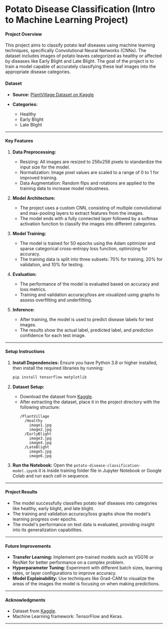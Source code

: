 # Potato Disease Classification (Intro to Machine Learning Project)


#### **Project Overview**
This project aims to classify potato leaf diseases using machine learning techniques, specifically Convolutional Neural Networks (CNNs). The dataset includes images of potato leaves categorized as healthy or affected by diseases like Early Blight and Late Blight. The goal of the project is to train a model capable of accurately classifying these leaf images into the appropriate disease categories.

#### **Dataset**
- **Source:** [PlantVillage Dataset on Kaggle](https://www.kaggle.com/arjuntejaswi/plant-village)

- **Categories:**
  - Healthy
  - Early Blight
  - Late Blight

---

#### **Key Features**
1. **Data Preprocessing:**
   - Resizing: All images are resized to 256x256 pixels to standardize the input size for the model.
   - Normalization: Image pixel values are scaled to a range of 0 to 1 for improved training.
   - Data Augmentation: Random flips and rotations are applied to the training data to increase model robustness.

2. **Model Architecture:**
   - The project uses a custom CNN, consisting of multiple convolutional and max-pooling layers to extract features from the images.
   - The model ends with a fully connected layer followed by a softmax activation function to classify the images into different categories.

3. **Model Training:**
   - The model is trained for 50 epochs using the Adam optimizer and sparse categorical cross-entropy loss function, optimizing for accuracy.
   - The training data is split into three subsets: 70% for training, 20% for validation, and 10% for testing.

4. **Evaluation:**
   - The performance of the model is evaluated based on accuracy and loss metrics.
   - Training and validation accuracy/loss are visualized using graphs to assess overfitting and underfitting.

5. **Inference:**
   - After training, the model is used to predict disease labels for test images.
   - The results show the actual label, predicted label, and prediction confidence for each test image.

---

#### **Setup Instructions**

1. **Install Dependencies:**
   Ensure you have Python 3.8 or higher installed, then install the required libraries by running:
   ```bash
   pip install tensorflow matplotlib
   ```

2. **Dataset Setup:**
   - Download the dataset from [Kaggle](https://www.kaggle.com/arjuntejaswi/plant-village).
   - After extracting the dataset, place it in the project directory with the following structure:
     ```
     /PlantVillage
       /Healthy
         image1.jpg
         image2.jpg
       /EarlyBlight
         image3.jpg
         image4.jpg
       /LateBlight
         image5.jpg
         image6.jpg
     ```

3. **Run the Notebook:**
   Open the `potato-disease-classification-model.ipynb` it is inside training folder file in Jupyter Notebook or Google Colab and run each cell in sequence.

---

#### **Project Results**
- The model successfully classifies potato leaf diseases into categories like healthy, early blight, and late blight.
- The training and validation accuracy/loss graphs show the model's learning progress over epochs.
- The model's performance on test data is evaluated, providing insight into its generalization capabilities.

---
#### **Future Improvements**
- **Transfer Learning:** Implement pre-trained models such as VGG16 or ResNet for better performance on a complex problem.
- **Hyperparameter Tuning:** Experiment with different batch sizes, learning rates, or layer configurations to improve accuracy.
- **Model Explainability:** Use techniques like Grad-CAM to visualize the areas of the images the model is focusing on when making predictions.

---

#### **Acknowledgments**
- Dataset from [Kaggle](https://www.kaggle.com/arjuntejaswi/plant-village).
- Machine Learning framework: TensorFlow and Keras.

---
